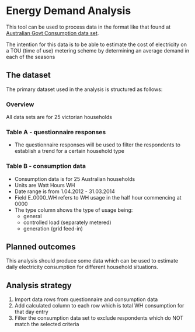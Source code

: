 # Energy Demand Analysis
This tool can be used to process data in the format like that found at [Australian Govt Consumption data set](https://data.gov.au/dataset/electricity-consumption-benchmarks).

The intention for this data is to be able to estimate the cost of electricity on a TOU (time of use) metering scheme by determining an average demand in each of the seasons

## The dataset
The primary dataset used in the analysis is structured as follows:
### Overview
All data sets are for 25 victorian households
### Table A - questionnaire responses
* The questionnaire responses will be used to filter the respondents to establish a trend for a certain household type

### Table B - consumption data
* Consumption data is for 25 Australian households
* Units are Watt Hours WH
* Date range is from 1.04.2012 - 31.03.2014
* Field E_0000_WH refers to WH usage in the half hour commencing at 0000
* The type column shows the type of usage being:
  * general
  * controlled load (separately metered)
  * generation (grid feed-in)

## Planned outcomes
This analysis should produce some data which can be used to estimate daily electricity consumption for different household situations.

## Analysis strategy
1. Import data rows from questionnaire and consumption data
2. Add calculated column to each row which is total WH consumption for that day entry
3. Filter the consumption data set to exclude respondents which do NOT match the selected criteria
